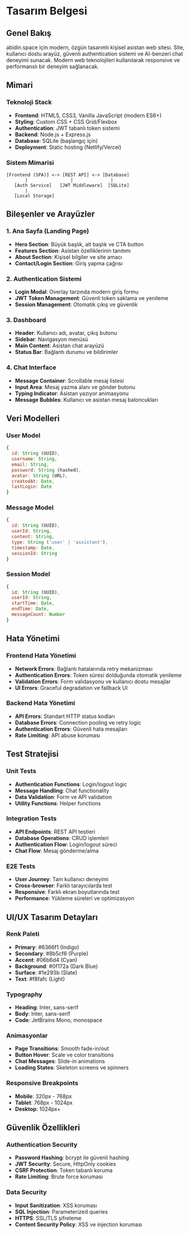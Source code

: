 # Tasarım Belgesi

## Genel Bakış

abidin.space için modern, özgün tasarımlı kişisel asistan web sitesi. Site, kullanıcı dostu arayüz, güvenli authentication sistemi ve AI-benzeri chat deneyimi sunacak. Modern web teknolojileri kullanılarak responsive ve performanslı bir deneyim sağlanacak.

## Mimari

### Teknoloji Stack
- **Frontend**: HTML5, CSS3, Vanilla JavaScript (modern ES6+)
- **Styling**: Custom CSS + CSS Grid/Flexbox
- **Authentication**: JWT tabanlı token sistemi
- **Backend**: Node.js + Express.js
- **Database**: SQLite (başlangıç için)
- **Deployment**: Static hosting (Netlify/Vercel)

### Sistem Mimarisi
```
[Frontend (SPA)] <-> [REST API] <-> [Database]
       |                |              |
   [Auth Service]   [JWT Middleware]  [SQLite]
       |
   [Local Storage]
```

## Bileşenler ve Arayüzler

### 1. Ana Sayfa (Landing Page)
- **Hero Section**: Büyük başlık, alt başlık ve CTA button
- **Features Section**: Asistan özelliklerinin tanıtımı
- **About Section**: Kişisel bilgiler ve site amacı
- **Contact/Login Section**: Giriş yapma çağrısı

### 2. Authentication Sistemi
- **Login Modal**: Overlay tarzında modern giriş formu
- **JWT Token Management**: Güvenli token saklama ve yenileme
- **Session Management**: Otomatik çıkış ve güvenlik

### 3. Dashboard
- **Header**: Kullanıcı adı, avatar, çıkış butonu
- **Sidebar**: Navigasyon menüsü
- **Main Content**: Asistan chat arayüzü
- **Status Bar**: Bağlantı durumu ve bildirimler

### 4. Chat Interface
- **Message Container**: Scrollable mesaj listesi
- **Input Area**: Mesaj yazma alanı ve gönder butonu
- **Typing Indicator**: Asistan yazıyor animasyonu
- **Message Bubbles**: Kullanıcı ve asistan mesaj baloncukları

## Veri Modelleri

### User Model
```javascript
{
  id: String (UUID),
  username: String,
  email: String,
  password: String (hashed),
  avatar: String (URL),
  createdAt: Date,
  lastLogin: Date
}
```

### Message Model
```javascript
{
  id: String (UUID),
  userId: String,
  content: String,
  type: String ('user' | 'assistant'),
  timestamp: Date,
  sessionId: String
}
```

### Session Model
```javascript
{
  id: String (UUID),
  userId: String,
  startTime: Date,
  endTime: Date,
  messageCount: Number
}
```

## Hata Yönetimi

### Frontend Hata Yönetimi
- **Network Errors**: Bağlantı hatalarında retry mekanizması
- **Authentication Errors**: Token süresi dolduğunda otomatik yenileme
- **Validation Errors**: Form validasyonu ve kullanıcı dostu mesajlar
- **UI Errors**: Graceful degradation ve fallback UI

### Backend Hata Yönetimi
- **API Errors**: Standart HTTP status kodları
- **Database Errors**: Connection pooling ve retry logic
- **Authentication Errors**: Güvenli hata mesajları
- **Rate Limiting**: API abuse koruması

## Test Stratejisi

### Unit Tests
- **Authentication Functions**: Login/logout logic
- **Message Handling**: Chat functionality
- **Data Validation**: Form ve API validation
- **Utility Functions**: Helper functions

### Integration Tests
- **API Endpoints**: REST API testleri
- **Database Operations**: CRUD işlemleri
- **Authentication Flow**: Login/logout süreci
- **Chat Flow**: Mesaj gönderme/alma

### E2E Tests
- **User Journey**: Tam kullanıcı deneyimi
- **Cross-browser**: Farklı tarayıcılarda test
- **Responsive**: Farklı ekran boyutlarında test
- **Performance**: Yükleme süreleri ve optimizasyon

## UI/UX Tasarım Detayları

### Renk Paleti
- **Primary**: #6366f1 (Indigo)
- **Secondary**: #8b5cf6 (Purple)
- **Accent**: #06b6d4 (Cyan)
- **Background**: #0f172a (Dark Blue)
- **Surface**: #1e293b (Slate)
- **Text**: #f8fafc (Light)

### Typography
- **Heading**: Inter, sans-serif
- **Body**: Inter, sans-serif
- **Code**: JetBrains Mono, monospace

### Animasyonlar
- **Page Transitions**: Smooth fade-in/out
- **Button Hover**: Scale ve color transitions
- **Chat Messages**: Slide-in animations
- **Loading States**: Skeleton screens ve spinners

### Responsive Breakpoints
- **Mobile**: 320px - 768px
- **Tablet**: 768px - 1024px
- **Desktop**: 1024px+

## Güvenlik Özellikleri

### Authentication Security
- **Password Hashing**: bcrypt ile güvenli hashing
- **JWT Security**: Secure, HttpOnly cookies
- **CSRF Protection**: Token tabanlı koruma
- **Rate Limiting**: Brute force koruması

### Data Security
- **Input Sanitization**: XSS koruması
- **SQL Injection**: Parameterized queries
- **HTTPS**: SSL/TLS şifreleme
- **Content Security Policy**: XSS ve injection koruması